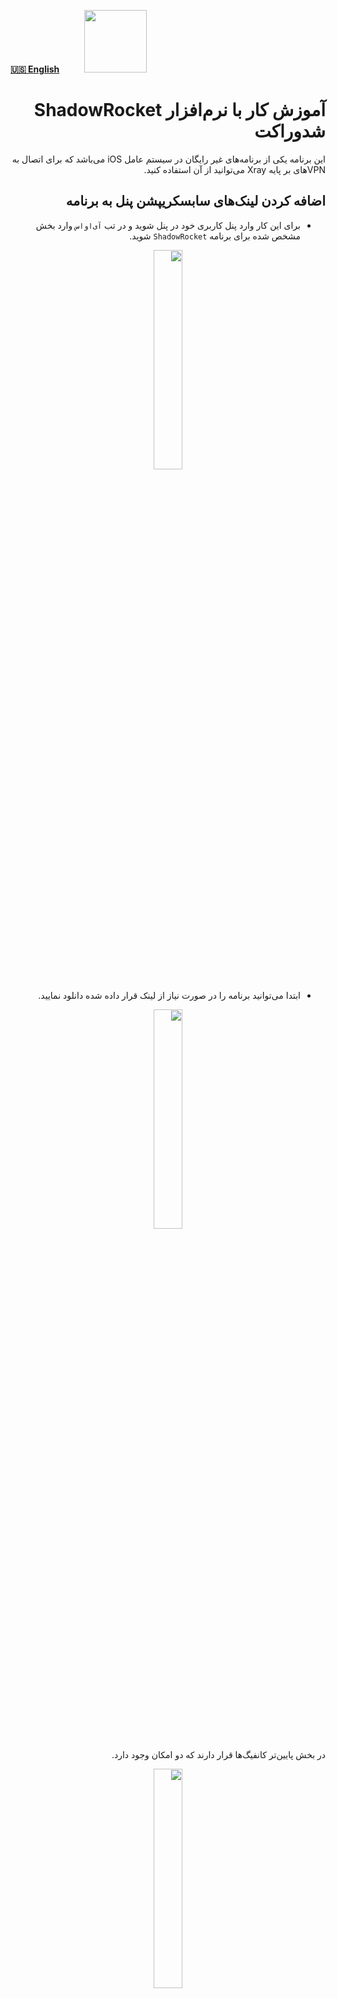 [**🇺🇸 English**](https://github.com/hiddify/hiddify-config/wiki/Tutorial-for-ShadowRocket-app)&nbsp;&nbsp;&nbsp;&nbsp;&nbsp;&nbsp;&nbsp;&nbsp;&nbsp;&nbsp;<a href="https://github.com/hiddify/hiddify-config/wiki/%D9%87%D9%85%D9%87-%D8%A2%D9%85%D9%88%D8%B2%D8%B4%E2%80%8C%D9%87%D8%A7-%D9%88-%D9%88%DB%8C%D8%AF%D8%A6%D9%88%D9%87%D8%A7"><img width="100" src="https://github.com/hiddify/hiddify-config/assets/125398461/3704cd84-eee6-4c45-abe7-3c02936bbebb" /></a>

<div dir=rtl>

# آموزش کار با نرم‌افزار ShadowRocket شدوراکت

 این برنامه یکی از برنامه‌های غیر رایگان در سیستم عامل iOS می‌باشد که برای اتصال به VPNهای بر پایه Xray می‌توانید از آن استفاده کنید.

## اضافه کردن لینک‌های سابسکریپشن پنل به برنامه

* برای این کار وارد پنل کاربری خود در پنل شوید و در تب `آی‌اواس` وارد بخش مشخص شده برای برنامه `ShadowRocket` شوید.

<div align=center>

<img width=30% src="https://github.com/hiddify/hiddify-config/assets/125398461/c4eb7d80-2685-4288-8d9b-c643d3886cad" />
</div>

* ابتدا می‌توانید برنامه را در صورت نیاز از لینک قرار داده شده دانلود نمایید.

<div align=center>

<img width=30% src="https://github.com/hiddify/hiddify-config/assets/125398461/ac45f39c-b582-4357-9162-e46287c4fd58" />
</div>

در بخش پایین‌تر کانفیگ‌ها قرار دارند که دو امکان وجود دارد.

<div align=center>

<img width=30% src="https://github.com/hiddify/hiddify-config/assets/125398461/eb7a87ce-3e0f-4825-8401-ffe0747328e8" />
</div>


دو گزینه وجود دارد. می‌توانید کانفیگ‌های `Normal` که به رنگ نارنجی مشخص شده اند را انتخاب نمایید یا اینکه از کانفیگ‌های `Lite` استفاده کنید. کانفیگ‌های Lite ترافیک سایت‌های ایرانی را از فیلترشکن عبور نمی‌دهد بنابراین هنگامی که VPN شما فعال است، نیازی نیست برای رفتن به سایت‌های ایرانی آن را خاموش کنید. از آن طرف، کانفیگ `Normal` همه ترافیک را از فیلترشکن عبور می‌دهد و به پنل می‌فرستد. اگر در تنظیمات پنل گزینه لاک کردن سایت‌های ایرانی فعال باشد، بنابراین سایت‌های ایرانی باز نمی‌شوند اما اگر وارپ فعال باشد سایت‌های ایرانی با استفاده از [وارپ](https://github.com/hiddify/hiddify-config/wiki/%D8%A2%D9%85%D9%88%D8%B2%D8%B4-%D9%81%D8%B9%D8%A7%D9%84%E2%80%8C%D8%B3%D8%A7%D8%B2%DB%8C-%D9%88%D8%A7%D8%B1%D9%BE-%D8%AF%D8%B1-%D9%BE%D9%86%D9%84-%D9%87%DB%8C%D8%AF%DB%8C%D9%81%D8%A7%DB%8C) باز می‌شوند.

در نهایت مطابق با نیازتان روی یکی از لینک‌ها بزنید و برای انتقال لینک به دستگاه می‌توانید هم از گزینه کپی استفاده نمایید و هم QR code نشان داده شده را اسکن کنید.

### کپی کردن لینک در شدوراکت

* پس از کپی کردن لینک از صفحه کاربری پنل، وارد برنامه شدوراکت شوید و از گوشه سمت راست بالا، دکمه `+` را بزنید. 

<div align=center>

<img width=30% src="https://github.com/hiddify/hiddify-config/assets/125398461/d116347f-31bc-4ca9-a1fc-bdb9364e5e74" />
</div>

* سپس در صفحه باز شده‌ `Type` را روی `Subscribe` قرار دهید و سپس لینک را در قسمت `URL` کپی کنید و `Save` را بزنید. با ذخیره این لینک، تمامی کانکشن‌ها در برنامه بارگذاری می‌شوند.

<div align=center>

<img width=30% src="https://github.com/hiddify/hiddify-config/assets/125398461/c087970e-aebc-479d-8b8a-bc54a78cc7f8" />
</div>


### اضافه کردن لینک با استفاده از QR code در شدوراکت

* برای این کار در صفحه اصلی روی دکمه اسکنر مثل شکل زیر کلیک کنید.

<div align=center>

<img width=30% src="https://github.com/hiddify/hiddify-config/assets/125398461/cee3abfe-db05-4e2c-925d-fa57010d3465" />
</div>


* سپس QR Code موجود در صفحه کاربر را اسکن کنید. کانکشن‌ها به نرم‌افزار اضافه خواهند شد.



## تست کانفیگ‌ها
برای تست کانکشن‌ها کافیه در صفحه اصلی برنامه روی `Connectivity Test` کلیک کنید.


<div align=center>

<img width=30% src="https://github.com/hiddify/hiddify-config/assets/125398461/49a37a3c-b1f7-48ba-91e2-0a4ac7dc3e5f" />
</div>

اگر می‌خواهید تست کانفیگ‌ها واقعی‌تر باشد، در منوهای پایین وارد `Settings` شوید و سپس `Test Method` را روی `Connect` قرار دهید. حالا اگه تست بگیرید نتایج واقعی‌تری نشان داده خواهد شد.

<div align=center>
<img width=30% src="https://github.com/hiddify/hiddify-config/assets/125398461/8760fd19-9056-4c0c-a4a0-aeebd728656f" />
</div>



## آپدیت کردن سابسکریپشن و کانفیگ‌ها
برای این کار کافیه روی علام آپدیت بالای کانفیگ‌های مربو به هر لینک تپ کنید. لینک‌ها و کانفیگ‌ها بر اساس آخرین اطلاعات روی سرور آپدیت خواهند شد.

<div align=center>

<img width=30% src="https://github.com/hiddify/hiddify-config/assets/125398461/0878e805-a24e-4f19-831a-f526b475db4a" />
</div>


## سایر تنظیمات سابسکرایب برنامه
در منوی `Settings` در قسمت پایین گزینه `Subscribe` را انتخاب نمایید.

### آپدیت شدن خودکار هنام باز شدن برنامه

برای این کار در `Subscribe` گزینه `Update on Open` را انتخاب نمایید.

<div align=center>

<img width=30% src="https://github.com/hiddify/hiddify-config/assets/125398461/aeb08d16-20d3-424e-8c6d-7d13f06aeb8d" />
</div>



### آپدیت خودکار
برای آپدیت خودکار لینک‌ها در بازه‌های زمانی مشخص گزینه `Auto Background Update`  را روشن نمایید.

<div align=center>

<img width=30% src="https://github.com/hiddify/hiddify-config/assets/125398461/97540ef0-399f-4260-85a1-af0c0594533b" />
</div>



### مرتب‌سازی بر اساس پینگ
اگر بخواهید بر اساس نتیجه تست پینگ کانفیگ‌ها مرتب شوند گزینه `Sort by ping` را انتخاب نمایید.

<div align=center>

<img width=30% src="https://github.com/hiddify/hiddify-config/assets/125398461/afeb9a4d-a12f-49f1-aca7-f5eae5c6bed2" />
</div>


## جلوگیری از نشتی آیپی
برای این کار در `Settings` و در بخش `UDP` گزینه `Disable STUN` را فعال نمایید.

<div align=center>

<img width=30% src="https://github.com/hiddify/hiddify-config/assets/125398461/3bd81556-4119-4659-8db7-0826bbdbd6ee" />
</div>


## تنظیم برای رفع مشکل صدا در بعضی برنامه‌ها
بعضی وقت‌ها ممکنه برای شما اتفاق افتاده باشه که در بعضی برنامه‌ها مثل Club House صدا پخش نمی‌شود. برای رفع این مشکل می‌توانید از `Setting`  وارد `TCP` شوید و سپس `Fingerprint` خود را تغییر دهید.

<div align=center>

<img width=30% src="https://github.com/hiddify/hiddify-config/assets/125398461/fe7a7a27-016c-45b9-92b5-2e9427ba165a" />
</div>


## فعال‌سازی شورت‌کات برنامه
از `Settings` وارد بخش `Shortcuts` شوید. در اینجا شما می‌توانید برای کاربردهای مختلف یک فرمان صوتی تعیین کنید که با استفاده از آن فرمان صوتی، فانکشن مورد نظر اجرا ردد مثلا برنامه اجرا گردد و مواردی از این دست.

## فعال‌سازی Killer Switch
برای این کار در `Settings` وارد بخش `On Demand` شوید. 

<div align=center>

<img width=30% src="https://github.com/hiddify/hiddify-config/assets/125398461/af641742-dc91-468e-9135-78de911e6703" />
</div>



### Always On
با روشن کردن این گزینه، همیشه VPN شما روشن خواهد بود.

### On Demand
با روشن شدن این گزینه وقتی اینترنت شما قطع می‌شود، شدوراکت کل اینترنت شما را قطع می‌کنه تا از لو رفتن آیپی اصلی شما جلوگیری کنه.

### Disconnect on Sleep
اگر این گزینه را فعال نمایید، پس از اینکه گوشی به حالت Sleep رفت، VPN قطع می‌شود.

## اشتراک‌گذاری کانکشن با سایر دستگاه‌ها
فرض کنید دستگاهی دارید که امکان نصب VPN را ندارد و نیاز است به اینترنت آزاد متصل گردد. برای این کار می‌توانید از گزینه به اشتراک‌گذاری کانکشن در شدوراکت استفاده کر. در منوی `Settings` وارد بخش `Proxy` شوید و `Proxy Share` را انتخاب نمایید. اگر گزینه `Enable Share` را فعال کنید روی آیپی و پورت مشخص شده VPN شما به اشتراک گذاشته می‌شود.

<div align=center>

<img width=30% src="https://github.com/hiddify/hiddify-config/assets/125398461/d764b726-6ddd-4a5a-aa76-f9ad8165e4f1" />
</div>



برای استفاده در دستگاه دیگر که در یک شبکه مشترک با گوشی شما قرار دارند، می‌توانید وارد تنظیمات پروکسی آن شوید و آیپی و پورت را وارد کنید. بدون نصب هیچ VPNی این دستگاه به اینترنت آزاد متصل خواهد شد.


## ایجاد لودبالانس
با نگه داشتن انگشت روی صفحه اصلی و کشیدن به سمت پایین منوی مخفی برنامه باز می‌شود. 

<div align=center>

<img width=30% src="https://github.com/hiddify/hiddify-config/assets/125398461/59872f56-e9ff-4c50-85a0-65ccd488e704" />
</div>



برای ایجاد لودبالانس دکمه `+` را بزنید. 
<div align=center>

<img width=30% src="https://github.com/hiddify/hiddify-config/assets/125398461/b67bc883-e643-465c-85dc-e6eeb719723c" />
</div>

یک نام دلخواه بدهید و `Type` را روی `load-balance` قرار دهید. سپس از قسمت `Policy` کانفیگ‌هایی که پینگ بهتری دارند یا حتی همه کانفیگ‌ها را انتخاب نمایید. در قسمت `Interval` می‌توانید مدت زمان بین تست‌های کانکشن لودبالانس را مشخص نمایید. در قسمت `Timeout` نیز می‌توانید مدت زمانی که یک کانکشن قطع می‌ماند و همچنان معتبر در نظر گرفته شود را مشخص کنید. ولی می توانید اگر بار اول است که این قسمت را تنظیم می‌نمایید، تنظیمات تایمرها را فعلا به صورت دیفالت قرار دهید. در نهایت ذخیره نمایید.

<div align=center>

<img width=30% src="https://github.com/hiddify/hiddify-config/assets/125398461/be6e132b-d9d4-45ff-ab8a-94b72d764139" />
</div>

حالا روی لودبالانس ساخته شده بزنید و Test را تپ کنید. با این کار هم تست لودبالانس انجام می‌شود و هم اتصال آن برقرار می‌گردد. با روشن یا خاموش کردن شدوراکت، لودبالانس نیز روشن یا خاموش می‌گردد.

<div align=center>

<img width=30% src="https://github.com/hiddify/hiddify-config/assets/125398461/819da751-8a46-4ab3-88e2-00a5e0b3f724" />
</div>

## رفع مشکل باز نشدن بعضی از سایت‌ها
اگر بعضی از سایت‌ها یا اپلیکیشن‌ها برای شما باز نمی‌شود یا یا گیف‌های تلگرام باز نمی‌شود، تنظیمات زیر را انچام دهید تا برطرف شود.

* به منوی `Settings` بروید.
* وارد بخش `TCP` شوید.



* `TLS` را روی `Network` قرار دهید.
* `Fingerprint` را روی `Safari15_5` قرار دهید.
* `Max Read Length` را روی `16384` قرار ذهید.



* سپس به `Home` بروید.


* `Global Routing` را روی `Proxy` قرار دهید.